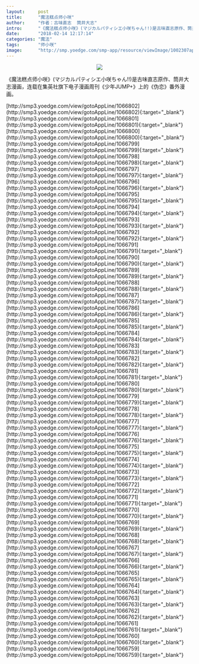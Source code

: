 ```yaml
---
layout:     post
title:      "魔法糕点师小咲"
author:     "作者：古味直志  筒井大志"
intro:      "《魔法糕点师小咲》(マジカルパティシエ小咲ちゃん!!)是古味直志原作、筒井大志漫画，连载在集英社旗下电子漫画周刊《少年JUMP+》上的《伪恋》番外漫画。"
date:       "2018-02-14 12:17:14"
categories: "魔法"
tags:       "师小咲"
image:      "http://smp.yoedge.com/smp-app/resource/viewImage/1002307appline.png"
---
```

<div style="text-align: center">
<p><img src="http://smp.yoedge.com/smp-app/resource/viewImage/1002307appline.png"/></p>
</div>
<p class="post-meta">
<span>《魔法糕点师小咲》(マジカルパティシエ小咲ちゃん!!)是古味直志原作、筒井大志漫画，连载在集英社旗下电子漫画周刊《少年JUMP+》上的《伪恋》番外漫画。</span>
</p>
[http://smp3.yoedge.com/view/gotoAppLine/1066802](http://smp3.yoedge.com/view/gotoAppLine/1066802){:target="_blank"}
[http://smp3.yoedge.com/view/gotoAppLine/1066801](http://smp3.yoedge.com/view/gotoAppLine/1066801){:target="_blank"}
[http://smp3.yoedge.com/view/gotoAppLine/1066800](http://smp3.yoedge.com/view/gotoAppLine/1066800){:target="_blank"}
[http://smp3.yoedge.com/view/gotoAppLine/1066799](http://smp3.yoedge.com/view/gotoAppLine/1066799){:target="_blank"}
[http://smp3.yoedge.com/view/gotoAppLine/1066798](http://smp3.yoedge.com/view/gotoAppLine/1066798){:target="_blank"}
[http://smp3.yoedge.com/view/gotoAppLine/1066797](http://smp3.yoedge.com/view/gotoAppLine/1066797){:target="_blank"}
[http://smp3.yoedge.com/view/gotoAppLine/1066796](http://smp3.yoedge.com/view/gotoAppLine/1066796){:target="_blank"}
[http://smp3.yoedge.com/view/gotoAppLine/1066795](http://smp3.yoedge.com/view/gotoAppLine/1066795){:target="_blank"}
[http://smp3.yoedge.com/view/gotoAppLine/1066794](http://smp3.yoedge.com/view/gotoAppLine/1066794){:target="_blank"}
[http://smp3.yoedge.com/view/gotoAppLine/1066793](http://smp3.yoedge.com/view/gotoAppLine/1066793){:target="_blank"}
[http://smp3.yoedge.com/view/gotoAppLine/1066792](http://smp3.yoedge.com/view/gotoAppLine/1066792){:target="_blank"}
[http://smp3.yoedge.com/view/gotoAppLine/1066791](http://smp3.yoedge.com/view/gotoAppLine/1066791){:target="_blank"}
[http://smp3.yoedge.com/view/gotoAppLine/1066790](http://smp3.yoedge.com/view/gotoAppLine/1066790){:target="_blank"}
[http://smp3.yoedge.com/view/gotoAppLine/1066789](http://smp3.yoedge.com/view/gotoAppLine/1066789){:target="_blank"}
[http://smp3.yoedge.com/view/gotoAppLine/1066788](http://smp3.yoedge.com/view/gotoAppLine/1066788){:target="_blank"}
[http://smp3.yoedge.com/view/gotoAppLine/1066787](http://smp3.yoedge.com/view/gotoAppLine/1066787){:target="_blank"}
[http://smp3.yoedge.com/view/gotoAppLine/1066786](http://smp3.yoedge.com/view/gotoAppLine/1066786){:target="_blank"}
[http://smp3.yoedge.com/view/gotoAppLine/1066785](http://smp3.yoedge.com/view/gotoAppLine/1066785){:target="_blank"}
[http://smp3.yoedge.com/view/gotoAppLine/1066784](http://smp3.yoedge.com/view/gotoAppLine/1066784){:target="_blank"}
[http://smp3.yoedge.com/view/gotoAppLine/1066783](http://smp3.yoedge.com/view/gotoAppLine/1066783){:target="_blank"}
[http://smp3.yoedge.com/view/gotoAppLine/1066782](http://smp3.yoedge.com/view/gotoAppLine/1066782){:target="_blank"}
[http://smp3.yoedge.com/view/gotoAppLine/1066781](http://smp3.yoedge.com/view/gotoAppLine/1066781){:target="_blank"}
[http://smp3.yoedge.com/view/gotoAppLine/1066780](http://smp3.yoedge.com/view/gotoAppLine/1066780){:target="_blank"}
[http://smp3.yoedge.com/view/gotoAppLine/1066779](http://smp3.yoedge.com/view/gotoAppLine/1066779){:target="_blank"}
[http://smp3.yoedge.com/view/gotoAppLine/1066778](http://smp3.yoedge.com/view/gotoAppLine/1066778){:target="_blank"}
[http://smp3.yoedge.com/view/gotoAppLine/1066777](http://smp3.yoedge.com/view/gotoAppLine/1066777){:target="_blank"}
[http://smp3.yoedge.com/view/gotoAppLine/1066776](http://smp3.yoedge.com/view/gotoAppLine/1066776){:target="_blank"}
[http://smp3.yoedge.com/view/gotoAppLine/1066775](http://smp3.yoedge.com/view/gotoAppLine/1066775){:target="_blank"}
[http://smp3.yoedge.com/view/gotoAppLine/1066774](http://smp3.yoedge.com/view/gotoAppLine/1066774){:target="_blank"}
[http://smp3.yoedge.com/view/gotoAppLine/1066773](http://smp3.yoedge.com/view/gotoAppLine/1066773){:target="_blank"}
[http://smp3.yoedge.com/view/gotoAppLine/1066772](http://smp3.yoedge.com/view/gotoAppLine/1066772){:target="_blank"}
[http://smp3.yoedge.com/view/gotoAppLine/1066771](http://smp3.yoedge.com/view/gotoAppLine/1066771){:target="_blank"}
[http://smp3.yoedge.com/view/gotoAppLine/1066770](http://smp3.yoedge.com/view/gotoAppLine/1066770){:target="_blank"}
[http://smp3.yoedge.com/view/gotoAppLine/1066769](http://smp3.yoedge.com/view/gotoAppLine/1066769){:target="_blank"}
[http://smp3.yoedge.com/view/gotoAppLine/1066768](http://smp3.yoedge.com/view/gotoAppLine/1066768){:target="_blank"}
[http://smp3.yoedge.com/view/gotoAppLine/1066767](http://smp3.yoedge.com/view/gotoAppLine/1066767){:target="_blank"}
[http://smp3.yoedge.com/view/gotoAppLine/1066766](http://smp3.yoedge.com/view/gotoAppLine/1066766){:target="_blank"}
[http://smp3.yoedge.com/view/gotoAppLine/1066765](http://smp3.yoedge.com/view/gotoAppLine/1066765){:target="_blank"}
[http://smp3.yoedge.com/view/gotoAppLine/1066764](http://smp3.yoedge.com/view/gotoAppLine/1066764){:target="_blank"}
[http://smp3.yoedge.com/view/gotoAppLine/1066763](http://smp3.yoedge.com/view/gotoAppLine/1066763){:target="_blank"}
[http://smp3.yoedge.com/view/gotoAppLine/1066762](http://smp3.yoedge.com/view/gotoAppLine/1066762){:target="_blank"}
[http://smp3.yoedge.com/view/gotoAppLine/1066761](http://smp3.yoedge.com/view/gotoAppLine/1066761){:target="_blank"}
[http://smp3.yoedge.com/view/gotoAppLine/1066760](http://smp3.yoedge.com/view/gotoAppLine/1066760){:target="_blank"}
[http://smp3.yoedge.com/view/gotoAppLine/1066759](http://smp3.yoedge.com/view/gotoAppLine/1066759){:target="_blank"}


